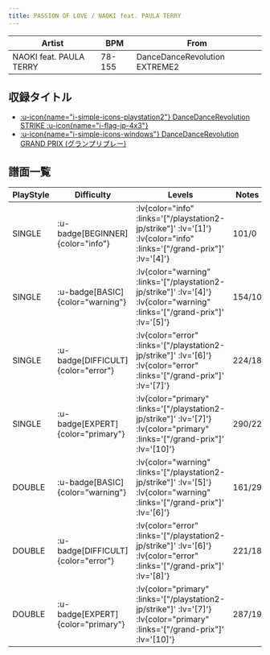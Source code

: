 ```yaml
---
title: PASSION OF LOVE / NAOKI feat. PAULA TERRY
---
```


|Artist|BPM|From|
|------|---|----|
|NAOKI feat. PAULA TERRY|78-155|DanceDanceRevolution EXTREME2|

## 収録タイトル

- [ :u-icon{name="i-simple-icons-playstation2"} DanceDanceRevolution STRIKE :u-icon{name="i-flag-jp-4x3"} ](/playstation2-jp/strike)
- [ :u-icon{name="i-simple-icons-windows"} DanceDanceRevolution GRAND PRIX (グランプリプレー)](/grand-prix)

## 譜面一覧

|PlayStyle|Difficulty|Levels|Notes|Movie|
|---------|----------|------|-----|-----|
|SINGLE| :u-badge[BEGINNER]{color="info"} | :lv{color="info" :links='["/playstation2-jp/strike"]' :lv='[1]'}  :lv{color="info" :links='["/grand-prix"]' :lv='[4]'} |101/0||
|SINGLE| :u-badge[BASIC]{color="warning"} | :lv{color="warning" :links='["/playstation2-jp/strike"]' :lv='[4]'}  :lv{color="warning" :links='["/grand-prix"]' :lv='[5]'} |154/10||
|SINGLE| :u-badge[DIFFICULT]{color="error"} | :lv{color="error" :links='["/playstation2-jp/strike"]' :lv='[6]'}  :lv{color="error" :links='["/grand-prix"]' :lv='[7]'} |224/18||
|SINGLE| :u-badge[EXPERT]{color="primary"} | :lv{color="primary" :links='["/playstation2-jp/strike"]' :lv='[7]'}  :lv{color="primary" :links='["/grand-prix"]' :lv='[10]'} |290/22||
|DOUBLE| :u-badge[BASIC]{color="warning"} | :lv{color="warning" :links='["/playstation2-jp/strike"]' :lv='[5]'}  :lv{color="warning" :links='["/grand-prix"]' :lv='[6]'} |161/29||
|DOUBLE| :u-badge[DIFFICULT]{color="error"} | :lv{color="error" :links='["/playstation2-jp/strike"]' :lv='[6]'}  :lv{color="error" :links='["/grand-prix"]' :lv='[8]'} |221/18||
|DOUBLE| :u-badge[EXPERT]{color="primary"} | :lv{color="primary" :links='["/playstation2-jp/strike"]' :lv='[7]'}  :lv{color="primary" :links='["/grand-prix"]' :lv='[10]'} |287/19||
